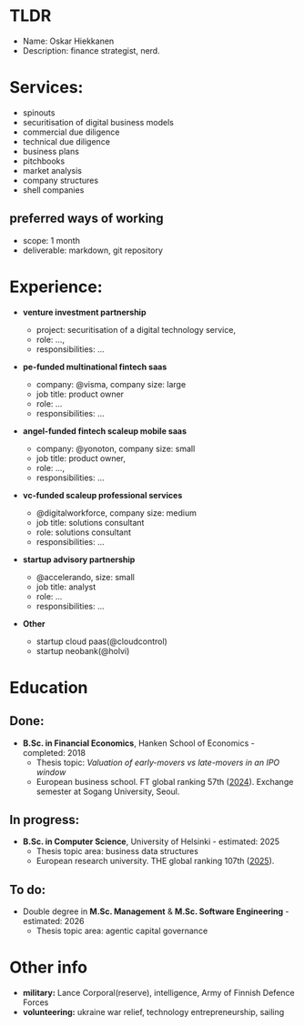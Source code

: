 # TLDR
- Name: Oskar Hiekkanen
- Description: finance strategist, nerd.

# Services:
- spinouts
- securitisation of digital business models
- commercial due diligence
- technical due diligence
- business plans
- pitchbooks
- market analysis
- company structures
- shell companies

## preferred ways of working
- scope: 1 month
- deliverable: markdown, git repository


# Experience:

- **venture investment partnership**
  - project: securitisation of a digital technology service,
  - role: ...,
  - responsibilities: ... 

- **pe-funded multinational fintech saas**
  - company: @visma, company size: large
  - job title: product owner
  - role: ...
  - responsibilities: ... 

- **angel-funded fintech scaleup mobile saas**
  - company: @yonoton, company size: small
  - job title: product owner,
  - role: ...,
  - responsibilities: ... 

- **vc-funded scaleup professional services**
  - @digitalworkforce, company size: medium
  - job title: solutions consultant
  - role: solutions consultant
  - responsibilities: ... 

- **startup advisory partnership**
  - @accelerando, size: small
  - job title: analyst
  - role: ...
  - responsibilities: ...

- **Other**
  - startup cloud paas(@cloudcontrol)
  - startup neobank(@holvi)


# Education

## Done:
- **B.Sc. in Financial Economics**, Hanken School of Economics - completed: 2018
  - Thesis topic: *Valuation of early-movers vs late-movers in an IPO window*
  - European business school. FT global ranking 57th ([2024](https://rankings.ft.com/schools/498/hanken-school-of-economics/rankings/2961/masters-in-management-2024/ranking-data)). Exchange semester at Sogang University, Seoul.

## In progress:
- **B.Sc. in Computer Science**, University of Helsinki - estimated: 2025
  - Thesis topic area: business data structures
  - European research university. THE global ranking 107th ([2025](https://www.timeshighereducation.com/world-university-rankings/university-helsinki)).

## To do:
- Double degree in **M.Sc. Management** & **M.Sc. Software Engineering** - estimated: 2026
  - Thesis topic area: agentic capital governance

# Other info

- **military:** Lance Corporal(reserve), intelligence, Army of Finnish Defence Forces
- **volunteering:** ukraine war relief, technology entrepreneurship, sailing
